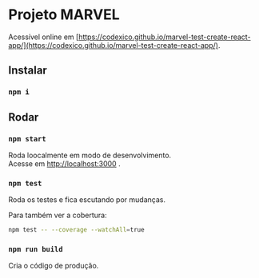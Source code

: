 # Projeto MARVEL

Acessível online em [https://codexico.github.io/marvel-test-create-react-app/](https://codexico.github.io/marvel-test-create-react-app/).

## Instalar

### `npm i`

## Rodar

### `npm start`

Roda loocalmente em modo de desenvolvimento.<br />
Acesse em [http://localhost:3000](http://localhost:3000) .

### `npm test`

Roda os testes e fica escutando por mudanças.

Para também ver a cobertura:

```sh
npm test -- --coverage --watchAll=true
```

### `npm run build`

Cria o código de produção.

